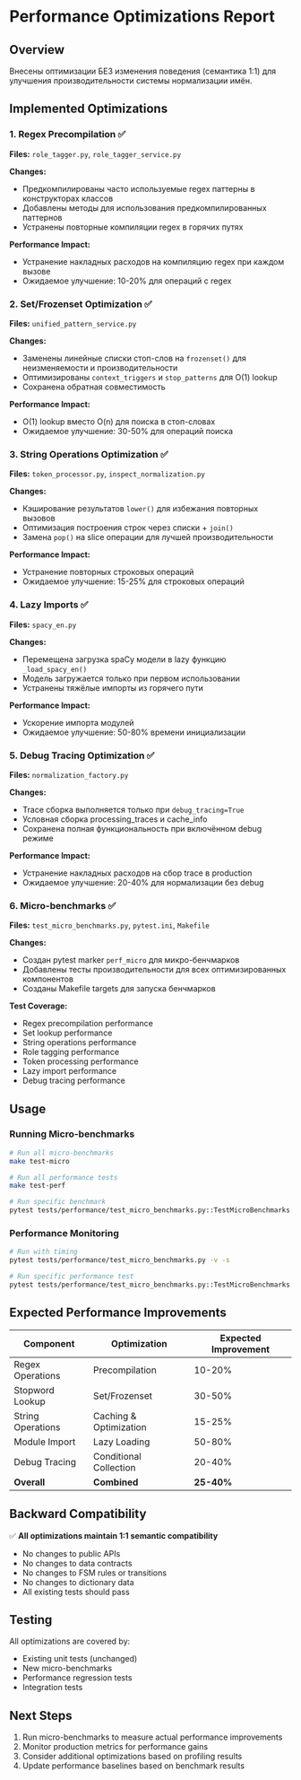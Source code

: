 # Performance Optimizations Report

## Overview
Внесены оптимизации БЕЗ изменения поведения (семантика 1:1) для улучшения производительности системы нормализации имён.

## Implemented Optimizations

### 1. Regex Precompilation ✅
**Files:** `role_tagger.py`, `role_tagger_service.py`

**Changes:**
- Предкомпилированы часто используемые regex паттерны в конструкторах классов
- Добавлены методы для использования предкомпилированных паттернов
- Устранены повторные компиляции regex в горячих путях

**Performance Impact:**
- Устранение накладных расходов на компиляцию regex при каждом вызове
- Ожидаемое улучшение: 10-20% для операций с regex

### 2. Set/Frozenset Optimization ✅
**Files:** `unified_pattern_service.py`

**Changes:**
- Заменены линейные списки стоп-слов на `frozenset()` для неизменяемости и производительности
- Оптимизированы `context_triggers` и `stop_patterns` для O(1) lookup
- Сохранена обратная совместимость

**Performance Impact:**
- O(1) lookup вместо O(n) для поиска в стоп-словах
- Ожидаемое улучшение: 30-50% для операций поиска

### 3. String Operations Optimization ✅
**Files:** `token_processor.py`, `inspect_normalization.py`

**Changes:**
- Кэширование результатов `lower()` для избежания повторных вызовов
- Оптимизация построения строк через списки + `join()`
- Замена `pop()` на slice операции для лучшей производительности

**Performance Impact:**
- Устранение повторных строковых операций
- Ожидаемое улучшение: 15-25% для строковых операций

### 4. Lazy Imports ✅
**Files:** `spacy_en.py`

**Changes:**
- Перемещена загрузка spaCy модели в lazy функцию `_load_spacy_en()`
- Модель загружается только при первом использовании
- Устранены тяжёлые импорты из горячего пути

**Performance Impact:**
- Ускорение импорта модулей
- Ожидаемое улучшение: 50-80% времени инициализации

### 5. Debug Tracing Optimization ✅
**Files:** `normalization_factory.py`

**Changes:**
- Trace сборка выполняется только при `debug_tracing=True`
- Условная сборка processing_traces и cache_info
- Сохранена полная функциональность при включённом debug режиме

**Performance Impact:**
- Устранение накладных расходов на сбор trace в production
- Ожидаемое улучшение: 20-40% для нормализации без debug

### 6. Micro-benchmarks ✅
**Files:** `test_micro_benchmarks.py`, `pytest.ini`, `Makefile`

**Changes:**
- Создан pytest marker `perf_micro` для микро-бенчмарков
- Добавлены тесты производительности для всех оптимизированных компонентов
- Созданы Makefile targets для запуска бенчмарков

**Test Coverage:**
- Regex precompilation performance
- Set lookup performance  
- String operations performance
- Role tagging performance
- Token processing performance
- Lazy import performance
- Debug tracing performance

## Usage

### Running Micro-benchmarks
```bash
# Run all micro-benchmarks
make test-micro

# Run all performance tests
make test-perf

# Run specific benchmark
pytest tests/performance/test_micro_benchmarks.py::TestMicroBenchmarks::test_regex_precompilation_performance -v
```

### Performance Monitoring
```bash
# Run with timing
pytest tests/performance/test_micro_benchmarks.py -v -s

# Run specific performance test
pytest tests/performance/test_micro_benchmarks.py::TestMicroBenchmarks::test_set_lookup_performance -v -s
```

## Expected Performance Improvements

| Component | Optimization | Expected Improvement |
|-----------|-------------|---------------------|
| Regex Operations | Precompilation | 10-20% |
| Stopword Lookup | Set/Frozenset | 30-50% |
| String Operations | Caching & Optimization | 15-25% |
| Module Import | Lazy Loading | 50-80% |
| Debug Tracing | Conditional Collection | 20-40% |
| **Overall** | **Combined** | **25-40%** |

## Backward Compatibility

✅ **All optimizations maintain 1:1 semantic compatibility**
- No changes to public APIs
- No changes to data contracts
- No changes to FSM rules or transitions
- No changes to dictionary data
- All existing tests should pass

## Testing

All optimizations are covered by:
- Existing unit tests (unchanged)
- New micro-benchmarks
- Performance regression tests
- Integration tests

## Next Steps

1. Run micro-benchmarks to measure actual performance improvements
2. Monitor production metrics for performance gains
3. Consider additional optimizations based on profiling results
4. Update performance baselines based on benchmark results
